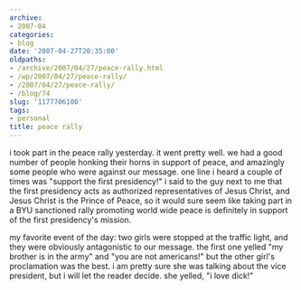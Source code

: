 ```yaml
---
archive:
- 2007-04
categories:
- blog
date: '2007-04-27T20:35:00'
oldpaths:
- /archive/2007/04/27/peace-rally.html
- /wp/2007/04/27/peace-rally/
- /2007/04/27/peace-rally/
- /blog/74
slug: '1177706100'
tags:
- personal
title: peace rally
---
```


i took part in the peace rally yesterday. it went pretty well. we had
a good number of people honking their horns in support of peace, and
amazingly some people who were against our message. one line i heard
a couple of times was "support the first presidency!" i said to the guy
next to me that the first presidency acts as authorized representatives of
Jesus Christ, and Jesus Christ is the Prince of Peace, so it would sure
seem like taking part in a BYU sanctioned rally promoting world wide peace
is definitely in support of the first presidency's mission.

my favorite event of the day: two girls were stopped at the traffic light,
and they were obviously antagonistic to our message. the first one yelled
"my brother is in the army" and "you are not americans!" but the other
girl's proclamation was the best. i am pretty sure she was talking about
the vice president, but i will let the reader decide. she yelled, "i love
dick!"


